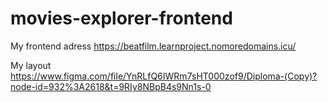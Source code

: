 # movies-explorer-frontend

My frontend adress https://beatfilm.learnproject.nomoredomains.icu/

My layout https://www.figma.com/file/YnRLfQ6IWRm7sHT000zof9/Diploma-(Copy)?node-id=932%3A2618&t=9RIy8NBpB4s9Nn1s-0